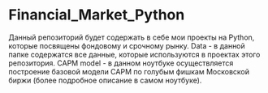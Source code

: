 # Financial_Market_Python
Данный репозиторий будет содержать в себе мои проекты на Python, которые посвящены фондовому и срочному рынку.
Data - в данной папке содержатся все данные, которые используются в проектах этого репозитория.
CAPM model - в данном ноутбуке осуществляется построение базовой модели CAPM по голубым фишкам Московской биржи (более подробное описание в самом ноутбуке). 
